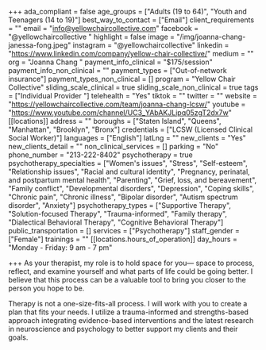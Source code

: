 +++
ada_compliant = false
age_groups = ["Adults (19 to 64)", "Youth and Teenagers (14 to 19)"]
best_way_to_contact = ["Email"]
client_requirements = ""
email = "info@yellowchaircollective.com"
facebook = "@yellowchaircollective "
highlight = false
image = "/img/joanna-chang-janessa-fong.jpeg"
instagram = "@yellowchaircollective"
linkedin = "https://www.linkedin.com/company/yellow-chair-collective/"
medium = ""
org = "Joanna Chang "
payment_info_clinical = "$175/session"
payment_info_non_clinical = ""
payment_types = ["Out-of-network insurance"]
payment_types_non_clinical = []
program = "Yellow Chair Collective"
sliding_scale_clinical = true
sliding_scale_non_clinical = true
tags = ["Individual Provider "]
telehealth = "Yes"
tiktok = ""
twitter = ""
website = "https://yellowchaircollective.com/team/joanna-chang-lcsw/"
youtube = "https://www.youtube.com/channel/UC3_YAbAKJLipq05zgT2dx7w"
[[locations]]
address = ""
boroughs = ["Staten Island", "Queens", "Manhattan", "Brooklyn", "Bronx"]
credentials = ["LCSW (Licensed Clinical Social Worker)"]
languages = ["English"]
latLng = ""
new_clients = "Yes"
new_clients_detail = ""
non_clinical_services = []
parking = "No"
phone_number = "213-222-8402"
psychotherapy = true
psychotherapy_specialties = ["Women's issues", "Stress", "Self-esteem", "Relationship issues", "Racial and cultural identity", "Pregnancy, perinatal, and postpartum mental health", "Parenting", "Grief, loss, and bereavement", "Family conflict", "Developmental disorders", "Depression", "Coping skills", "Chronic pain", "Chronic illness", "Bipolar disorder", "Autism spectrum disorder", "Anxiety"]
psychotherapy_types = ["Supportive Therapy", "Solution-focused Therapy", "Trauma-informed", "Family therapy", "Dialectical Behavioral Therapy", "Cognitive Behavioral Therapy"]
public_transportation = []
services = ["Psychotherapy"]
staff_gender = ["Female"]
trainings = ""
[[locations.hours_of_operation]]
day_hours = "Monday - Friday: 9 am - 7 pm"

+++
As your therapist, my role is to hold space for you— space to process, reflect, and examine yourself and what parts of life could be going better. I believe that this process can be a valuable tool to bring you closer to the person you hope to be.  
  
Therapy is not a one-size-fits-all process. I will work with you to create a plan that fits your needs. I utilize a trauma-informed and strengths-based approach integrating evidence-based interventions and the latest research in neuroscience and psychology to better support my clients and their goals.